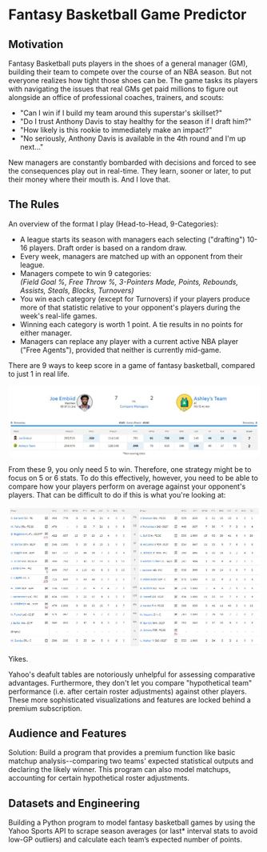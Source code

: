 # Fantasy Basketball Game Predictor

## Motivation
Fantasy Basketball puts players in the shoes of a general manager (GM), building their team to compete over the course of an NBA season. But not everyone realizes how tight those shoes can be. The game tasks its players with navigating the issues that real GMs get paid millions to figure out alongside an office of professional coaches, trainers, and scouts: 

- "Can I win if I build my team around this superstar's skillset?"
- "Do I trust Anthony Davis to stay healthy for the season if I draft him?"
- "How likely is this rookie to immediately make an impact?"
- "No seriously, Anthony Davis is available in the 4th round and I'm up next..."

New managers are constantly bombarded with decisions and forced to see the consequences play out in real-time. They learn, sooner or later, to put their money where their mouth is. And I love that. 

## The Rules
An overview of the format I play (Head-to-Head, 9-Categories):   
  - A league starts its season with managers each selecting ("drafting") 10-16 players. Draft order is based on a random draw.
  - Every week, managers are matched up with an opponent from their league.
  - Managers compete to win 9 categories: \
    _(Field Goal %, Free Throw %, 3-Pointers Made, Points, Rebounds, Assists, Steals, Blocks, Turnovers)_
  - You win each category (except for Turnovers) if your players produce more of that statistic relative to your opponent's players during the week's real-life games.
  - Winning each category is worth 1 point. A tie results in no points for either manager.
  - Managers can replace any player with a current active NBA player ("Free Agents"), provided that neither is currently mid-game. 

There are 9 ways to keep score in a game of fantasy basketball, compared to just 1 in real life. 


![](https://github.com/mattguev/hoop-dreams/blob/main/yfmatchup.JPG?raw=true)
     
From these 9, you only need 5 to win. Therefore, one strategy might be to focus on 5 or 6 stats. To do this effectively, however, you need to be able to compare how your players perform on average against your opponent's players. That can be difficult to do if this is what you're looking at:

![](https://github.com/mattguev/hoop-dreams/blob/main/yfmatchup2.JPG?raw=true)

Yikes. 

Yahoo's deafult tables are notoriously unhelpful for assessing comparative advantages. Furthermore, they don't let you compare "hypothetical team" performance (i.e. after certain roster adjustments) against other players. These more sophisticated visualizations and features are locked behind a premium subscription.

## Audience and Features
Solution: Build a program that provides a premium function like basic matchup analysis--comparing two teams' expected statistical outputs and declaring the likely winner. This program can also model matchups, accounting for certain hypothetical roster adjustments.


## Datasets and Engineering 

Building a Python program to model fantasy basketball games by using the Yahoo Sports API to scrape season averages (or last* interval stats to avoid low-GP outliers) and calculate each team’s expected number of points.
